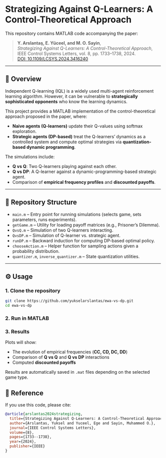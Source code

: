 # Strategizing Against Q-Learners: A Control-Theoretical Approach

This repository contains MATLAB code accompanying the paper:

> **Y. Arslantaş, E. Yüceel, and M. O. Sayin**,  
> *Strategizing Against Q-Learners: A Control-Theoretical Approach*,  
> IEEE Control Systems Letters, vol. 8, pp. 1733–1738, 2024.  
> [DOI: 10.1109/LCSYS.2024.3416240](https://doi.org/10.1109/LCSYS.2024.3416240)

---

## 📖 Overview

Independent Q-learning (IQL) is a widely used multi-agent reinforcement learning algorithm. However, it can be vulnerable to **strategically sophisticated opponents** who know the learning dynamics.

This project provides a MATLAB implementation of the control-theoretical approach proposed in the paper, where:

- **Naive agents (Q-learners)** update their Q-values using softmax exploration.  
- **Strategic agents (DP-based)** treat the Q-learners’ dynamics as a controlled system and compute optimal strategies via **quantization-based dynamic programming**.  

The simulations include:

- **Q vs Q**: Two Q-learners playing against each other.  
- **Q vs DP**: A Q-learner against a dynamic-programming-based strategic agent.  
- Comparison of **empirical frequency profiles** and **discounted payoffs**.  

---

## 📂 Repository Structure

- `main.m` – Entry point for running simulations (selects game, sets parameters, runs experiments).  
- `getGame.m` – Utility for loading payoff matrices (e.g., Prisoner’s Dilemma).  
- `QvsQ.m` – Simulation of two Q-learners interacting.  
- `QvsDP.m` – Simulation of Q-learner vs. strategic agent.  
- `runDP.m` – Backward induction for computing DP-based optimal policy.  
- `chooseAction.m` – Helper function for sampling actions given a probability distribution.  
- `quantizer.m`, `inverse_quantizer.m` – State quantization utilities.  

---

## ⚙️ Usage

### 1. Clone the repository
```bash
git clone https://github.com/yukselarslantas/ewa-vs-dp.git
cd ewa-vs-dp
```
### 2. Run in MATLAB

### 3. Results

Plots will show:

- The evolution of empirical frequencies (**CC, CD, DC, DD**)  
- Comparison of **Q vs Q** and **Q vs DP** interactions  
- Computed **discounted payoffs**  

Results are automatically saved in `.mat` files depending on the selected game type.


## 📑 Reference
If you use this code, please cite:

```bibtex
@article{arslantas2024strategizing,
  title={Strategizing Against Q-Learners: A Control-Theoretical Approach},
  author={Arslantas, Yuksel and Yuceel, Ege and Sayin, Muhammed O.},
  journal={IEEE Control Systems Letters},
  volume={8},
  pages={1733--1738},
  year={2024},
  publisher={IEEE}
}